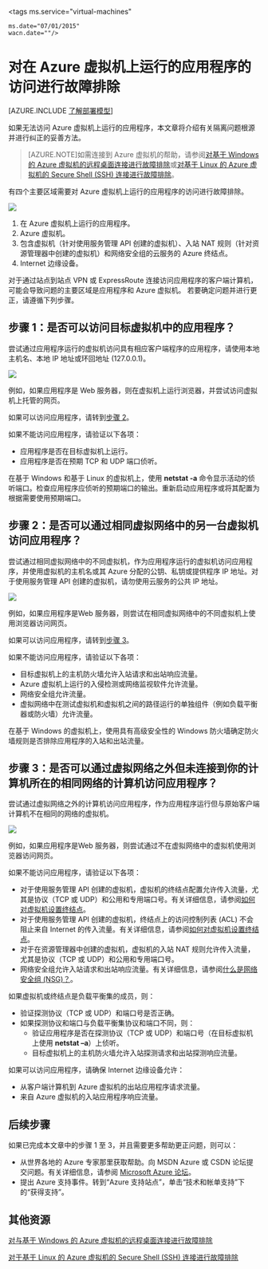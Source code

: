 <properties
	pageTitle="排查 VM 上的应用程序访问问题 | Microsoft Azure"
	description="如果无法访问 Azure 虚拟机上运行的应用程序，则可以按照这些步骤来隔离问题来源。"
	services="virtual-machines"
	documentationCenter=""
	authors="dsk-2015"
	manager="timlt"
	editor=""
	tags="top-support-issue,azure-service-management,azure-resource-manager"/>

<tags 
	ms.service="virtual-machines" 

	ms.date="07/01/2015" 
	wacn.date=""/> 

# 对在 Azure 虚拟机上运行的应用程序的访问进行故障排除

[AZURE.INCLUDE [了解部署模型](../includes/learn-about-deployment-models-both-include.md)]


如果无法访问 Azure 虚拟机上运行的应用程序，本文章将介绍有关隔离问题根源并进行纠正的妥善方法。

> [AZURE.NOTE]如需连接到 Azure 虚拟机的帮助，请参阅[对基于 Windows 的 Azure 虚拟机的远程桌面连接进行故障排除](/documentation/articles/virtual-machines-troubleshoot-remote-desktop-connections)或[对基于 Linux 的 Azure 虚拟机的 Secure Shell (SSH) 连接进行故障排除](/documentation/articles/virtual-machines-troubleshoot-ssh-connections)。

有四个主要区域需要对 Azure 虚拟机上运行的应用程序的访问进行故障排除。

![](./media/virtual-machines-troubleshoot-access-application/tshoot_app_access1.png)

1.	在 Azure 虚拟机上运行的应用程序。
2.	Azure 虚拟机。
3.	包含虚拟机（针对使用服务管理 API 创建的虚拟机）、入站 NAT 规则（针对资源管理器中创建的虚拟机）和网络安全组的云服务的 Azure 终结点。
4.	Internet 边缘设备。

对于通过站点到站点 VPN 或 ExpressRoute 连接访问应用程序的客户端计算机，可能会导致问题的主要区域是应用程序和 Azure 虚拟机。
若要确定问题并进行更正，请遵循下列步骤。

## 步骤 1：是否可以访问目标虚拟机中的应用程序？

尝试通过应用程序运行的虚拟机访问具有相应客户端程序的应用程序，请使用本地主机名、本地 IP 地址或环回地址 (127.0.0.1)。

![](./media/virtual-machines-troubleshoot-access-application/tshoot_app_access2.png)

例如，如果应用程序是 Web 服务器，则在虚拟机上运行浏览器，并尝试访问虚拟机上托管的网页。

如果可以访问应用程序，请转到[步骤 2](#step2)。

如果不能访问应用程序，请验证以下各项：

- 应用程序是否在目标虚拟机上运行。
- 应用程序是否在预期 TCP 和 UDP 端口侦听。

在基于 Windows 和基于 Linux 的虚拟机上，使用 **netstat -a** 命令显示活动的侦听端口。检查应用程序应侦听的预期端口的输出。重新启动应用程序或将其配置为根据需要使用预期端口。

## <a id="step2"></a>步骤 2：是否可以通过相同虚拟网络中的另一台虚拟机访问应用程序？

尝试通过相同虚拟网络中的不同虚拟机，作为应用程序运行的虚拟机访问应用程序，并使用虚拟机的主机名或其 Azure 分配的公钥、私钥或提供程序 IP 地址。对于使用服务管理 API 创建的虚拟机，请勿使用云服务的公共 IP 地址。

![](./media/virtual-machines-troubleshoot-access-application/tshoot_app_access3.png)

例如，如果应用程序是Web 服务器，则尝试在相同虚拟网络中的不同虚拟机上使用浏览器访问网页。

如果可以访问应用程序，请转到[步骤 3](#step3)。

如果不能访问应用程序，请验证以下各项：

- 目标虚拟机上的主机防火墙允许入站请求和出站响应流量。
- Azure 虚拟机上运行的入侵检测或网络监视软件允许流量。
- 网络安全组允许流量。
- 虚拟网络中在测试虚拟机和虚拟机之间的路径运行的单独组件（例如负载平衡器或防火墙）允许流量。

在基于 Windows 的虚拟机上，使用具有高级安全性的 Windows 防火墙确定防火墙规则是否排除应用程序的入站和出站流量。

## <a id="step3"></a>步骤 3：是否可以通过虚拟网络之外但未连接到你的计算机所在的相同网络的计算机访问应用程序？

尝试通过虚拟网络之外的计算机访问应用程序，作为应用程序运行但与原始客户端计算机不在相同的网络的虚拟机。

![](./media/virtual-machines-troubleshoot-access-application/tshoot_app_access4.png)

例如，如果应用程序是Web 服务器，则尝试通过不在虚拟网络中的虚拟机使用浏览器访问网页。

如果不能访问应用程序，请验证以下各项：

- 对于使用服务管理 API 创建的虚拟机，虚拟机的终结点配置允许传入流量，尤其是协议（TCP 或 UDP）和公用和专用端口号。有关详细信息，请参阅[如何对虚拟机设置终结点](/documentation/articles/virtual-machines-set-up-endpoints)。
- 对于使用服务管理 API 创建的虚拟机，终结点上的访问控制列表 (ACL) 不会阻止来自 Internet 的传入流量。有关详细信息，请参阅[如何对虚拟机设置终结点](/documentation/articles/virtual-machines-set-up-endpoints)。
- 对于在资源管理器中创建的虚拟机，虚拟机的入站 NAT 规则允许传入流量，尤其是协议（TCP 或 UDP）和公用和专用端口号。
- 网络安全组允许入站请求和出站响应流量。有关详细信息，请参阅[什么是网络安全组 (NSG)？](/documentation/articles/virtual-networks-nsg)。

如果虚拟机或终结点是负载平衡集的成员，则：

- 验证探测协议（TCP 或 UDP）和端口号是否正确。
- 如果探测协议和端口与负载平衡集协议和端口不同，则：
	- 验证应用程序是否在探测协议（TCP 或 UDP）和端口号（在目标虚拟机上使用 **netstat –a**）上侦听。
	- 目标虚拟机上的主机防火墙允许入站探测请求和出站探测响应流量。

如果可以访问应用程序，请确保 Internet 边缘设备允许：

- 从客户端计算机到 Azure 虚拟机的出站应用程序请求流量。
- 来自 Azure 虚拟机的入站应用程序响应流量。

## 后续步骤

如果已完成本文章中的步骤 1 至 3，并且需要更多帮助更正问题，则可以：

- 从世界各地的 Azure 专家那里获取帮助。向 MSDN Azure 或 CSDN 论坛提交问题。有关详细信息，请参阅 [Microsoft Azure 论坛](http://www.windowsazure.cn/support/forums/)。
- 提出 Azure 支持事件。转到[](http://www.windowsazure.cn/support/contact/)“Azure 支持站点”，单击“技术和帐单支持”下的“获得支持”。

## 其他资源

[对与基于 Windows 的 Azure 虚拟机的远程桌面连接进行故障排除](/documentation/articles/virtual-machines-troubleshoot-remote-desktop-connections)

[对于基于 Linux 的 Azure 虚拟机的 Secure Shell (SSH) 连接进行故障排除](/documentation/articles/virtual-machines-troubleshoot-ssh-connections)

<!---HONumber=82-->